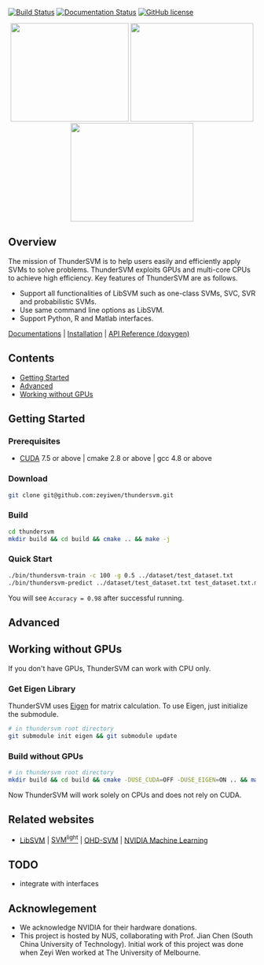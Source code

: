 [![Build Status](https://travis-ci.org/zeyiwen/thundersvm.svg?branch=master)](https://travis-ci.org/zeyiwen/thundersvm)
[![Documentation Status](https://readthedocs.org/projects/thundersvm/badge/?version=latest)](https://thundersvm.readthedocs.org)
[![GitHub license](http://dmlc.github.io/img/apache2.svg)](./LICENSE)

<div align="center">
<img src="https://github.com/zeyiwen/thundersvm/raw/master/logo.png" width="240" height="200" align=left/>
<img src="https://github.com/zeyiwen/thundersvm/raw/master/docs/_static/lang-logo.png" width="250" height="200" align=left/>
<img src="https://github.com/zeyiwen/thundersvm/raw/master/docs/_static/overall.png" width="250" height="200" align=left/>
</div>

## Overview
The mission of ThunderSVM is to help users easily and efficiently apply SVMs to solve problems. ThunderSVM exploits GPUs and multi-core CPUs to achieve high efficiency. Key features of ThunderSVM are as follows.
* Support all functionalities of LibSVM such as one-class SVMs, SVC, SVR and probabilistic SVMs.
* Use same command line options as LibSVM.
* Support Python, R and Matlab interfaces.

[Documentations](http://thundersvm.readthedocs.io) | [Installation](http://thundersvm.readthedocs.io/en/latest/how-to.html) | [API Reference (doxygen)](http://zeyiwen.github.io/thundersvm/)
## Contents
- [Getting Started](https://github.com/zeyiwen/thundersvm/tree/improve-doc#getting-started)
- [Advanced](https://github.com/zeyiwen/thundersvm/tree/improve-doc#advanced)
- [Working without GPUs](https://github.com/zeyiwen/thundersvm/tree/improve-doc#working-without-gpus)
## Getting Started
### Prerequisites
* [CUDA](https://developer.nvidia.com/cuda-downloads) 7.5 or above | cmake 2.8 or above | gcc 4.8 or above
### Download
```bash
git clone git@github.com:zeyiwen/thundersvm.git
```
### Build
```bash
cd thundersvm
mkdir build && cd build && cmake .. && make -j
```
### Quick Start
```bash
./bin/thundersvm-train -c 100 -g 0.5 ../dataset/test_dataset.txt
./bin/thundersvm-predict ../dataset/test_dataset.txt test_dataset.txt.model test_dataset.predict
```
You will see `Accuracy = 0.98` after successful running.

## Advanced
## Working without GPUs
If you don't have GPUs, ThunderSVM can work with CPU only.
### Get Eigen Library
ThunderSVM uses [Eigen](http://eigen.tuxfamily.org/index.php?title=Main_Page) for matrix calculation. To use Eigen, just 
initialize the submodule. 
```bash
# in thundersvm root directory
git submodule init eigen && git submodule update
```
### Build without GPUs
```bash
# in thundersvm root directory
mkdir build && cd build && cmake -DUSE_CUDA=OFF -DUSE_EIGEN=ON .. && make -j
```
Now ThunderSVM will work solely on CPUs and does not rely on CUDA.

## Related websites
* [LibSVM](https://www.csie.ntu.edu.tw/~cjlin/libsvm/) | [SVM<sup>light</sup>](http://svmlight.joachims.org/) | [OHD-SVM](https://github.com/OrcusCZ/OHD-SVM) | [NVIDIA Machine Learning](http://www.nvidia.com/object/machine-learning.html)

## TODO
- integrate with interfaces

## Acknowlegement 
* We acknowledge NVIDIA for their hardware donations.
* This project is hosted by NUS, collaborating with Prof. Jian Chen (South China University of Technology). Initial work of this project was done when Zeyi Wen worked at The University of Melbourne.
